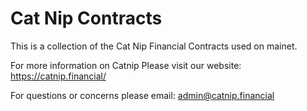 # Cat Nip Contracts

This is a collection of the Cat Nip Financial Contracts used on mainet.

For more information on Catnip Please visit our website: https://catnip.financial/

For questions or concerns please email: admin@catnip.financial
